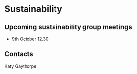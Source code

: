 # Sustainability

## Upcoming sustainability group meetings

* 9th October 12.30

## Contacts

Katy Gaythorpe